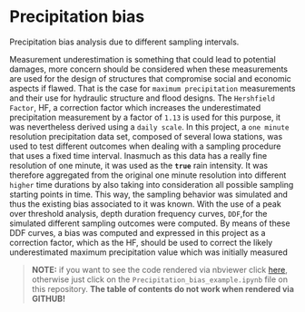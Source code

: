 # Precipitation bias
Precipitation bias analysis due to different sampling intervals.


Measurement underestimation is something that could lead to potential damages,  more concern should be considered when these measurements are used for the design of structures that compromise social and economic aspects if flawed. That is the case for `maximum precipitation` measurements and their use for hydraulic structure and flood designs.  The `Hershfield Factor`, HF, a correction factor which increases the underestimated precipitation measurement by a factor of `1.13` is used for this purpose, it was nevertheless derived using a `daily scale`.  In this project, a `one minute` resolution precipitation data set, composed of several Iowa stations, was used to test different outcomes when dealing with a sampling  procedure  that uses  a  fixed  time  interval.   Inasmuch  as  this  data  has  a  really fine  resolution  of  one  minute,  it  was  used  as  the  **`true`** rain  intensity.  It  was  therefore aggregated from the original one minute resolution into different `higher` time durations by also taking into consideration all possible sampling starting points in time.  This way, the sampling behavior was simulated and thus the existing bias associated to it was known. With the use of a peak over threshold analysis, depth duration frequency curves, `DDF`,for the simulated different sampling outcomes were computed.  By means of these DDF curves, a bias was computed and expressed in this project as a correction factor, which as the HF, should be used to correct the likely underestimated maximum precipitation value which was initially measured


>**NOTE:** if you want to see the code rendered via nbviewer click [here](https://nbviewer.jupyter.org/github/edghyhdz/precipitation_bias/blob/master/Precipitation_bias_example.ipynb), otherwise just click on the `Precipitation_bias_example.ipynb` file on this repository. **The table of contents do not work when rendered via GITHUB!**

